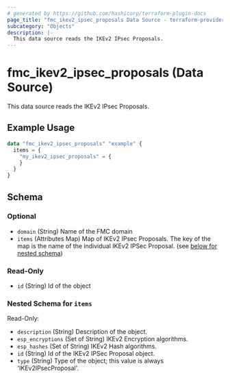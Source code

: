 ```yaml
---
# generated by https://github.com/hashicorp/terraform-plugin-docs
page_title: "fmc_ikev2_ipsec_proposals Data Source - terraform-provider-fmc"
subcategory: "Objects"
description: |-
  This data source reads the IKEv2 IPsec Proposals.
---
```


# fmc_ikev2_ipsec_proposals (Data Source)

This data source reads the IKEv2 IPsec Proposals.

## Example Usage

```terraform
data "fmc_ikev2_ipsec_proposals" "example" {
  items = {
    "my_ikev2_ipsec_proposals" = {
    }
  }
}
```

<!-- schema generated by tfplugindocs -->
## Schema

### Optional

- `domain` (String) Name of the FMC domain
- `items` (Attributes Map) Map of IKEv2 IPsec Proposals. The key of the map is the name of the individual IKEv2 IPSec Proposal. (see [below for nested schema](#nestedatt--items))

### Read-Only

- `id` (String) Id of the object

<a id="nestedatt--items"></a>
### Nested Schema for `items`

Read-Only:

- `description` (String) Description of the object.
- `esp_encryptions` (Set of String) IKEv2 Encryption algorithms.
- `esp_hashes` (Set of String) IKEv2 Hash algorithms.
- `id` (String) Id of the IKEv2 IPSec Proposal object.
- `type` (String) Type of the object; this value is always 'IKEv2IPsecProposal'.
